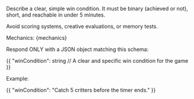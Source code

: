 Describe a clear, simple win condition. It must be binary (achieved or not), short, and reachable in under 5 minutes.

Avoid scoring systems, creative evaluations, or memory tests.

Mechanics: {mechanics}

Respond ONLY with a JSON object matching this schema:

{{
  "winCondition": string // A clear and specific win condition for the game
}}

Example:

{{
  "winCondition": "Catch 5 critters before the timer ends."
}}
